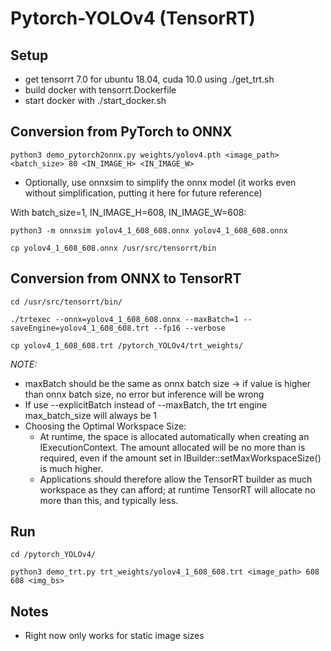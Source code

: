 # Pytorch-YOLOv4 (TensorRT)

## Setup

- get tensorrt 7.0 for ubuntu 18.04, cuda 10.0 using ./get_trt.sh
- build docker with tensorrt.Dockerfile
- start docker with ./start_docker.sh

## Conversion from PyTorch to ONNX

```
python3 demo_pytorch2onnx.py weights/yolov4.pth <image_path> <batch_size> 80 <IN_IMAGE_H> <IN_IMAGE_W>
```

- Optionally, use onnxsim to simplify the onnx model (it works even without simplification, putting it here for future reference)<br>

With batch_size=1, IN_IMAGE_H=608, IN_IMAGE_W=608:
```
python3 -m onnxsim yolov4_1_608_608.onnx yolov4_1_608_608.onnx
```

```
cp yolov4_1_608_608.onnx /usr/src/tensorrt/bin
```

## Conversion from ONNX to TensorRT

```
cd /usr/src/tensorrt/bin/

./trtexec --onnx=yolov4_1_608_608.onnx --maxBatch=1 --saveEngine=yolov4_1_608_608.trt --fp16 --verbose

cp yolov4_1_608_608.trt /pytorch_YOLOv4/trt_weights/
```

*NOTE:*
- maxBatch should be the same as onnx batch size -> if value is higher than onnx batch size, no error but inference will be wrong
- If use --explicitBatch instead of --maxBatch, the trt engine max_batch_size will always be 1
- Choosing the Optimal Workspace Size:
    - At runtime, the space is allocated automatically when creating an IExecutionContext. The amount allocated will be no more than is required, even if the amount set in IBuilder::setMaxWorkspaceSize() is much higher.
    - Applications should therefore allow the TensorRT builder as much workspace as they can afford; at runtime TensorRT will allocate no more than this, and typically less.

## Run

``` 
cd /pytorch_YOLOv4/

python3 demo_trt.py trt_weights/yolov4_1_608_608.trt <image_path> 608 608 <img_bs>
```

## Notes

- Right now only works for static image sizes
